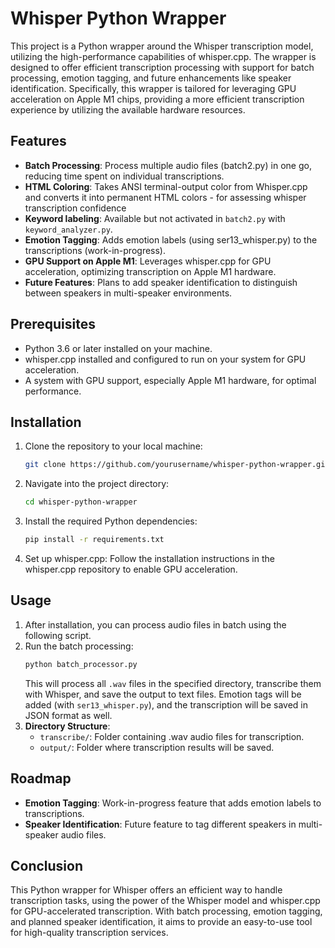 # Whisper Python Wrapper

This project is a Python wrapper around the Whisper transcription model, utilizing the high-performance capabilities of whisper.cpp. The wrapper is designed to offer efficient transcription processing with support for batch processing, emotion tagging, and future enhancements like speaker identification. Specifically, this wrapper is tailored for leveraging GPU acceleration on Apple M1 chips, providing a more efficient transcription experience by utilizing the available hardware resources.

## Features
- **Batch Processing**: Process multiple audio files (batch2.py) in one go, reducing time spent on individual transcriptions.
- **HTML Coloring**: Takes ANSI terminal-output color from Whisper.cpp and converts it into permanent HTML colors - for assessing whisper transcription confidence
- **Keyword labeling**: Available but not activated in `batch2.py` with `keyword_analyzer.py`.
- **Emotion Tagging**: Adds emotion labels (using ser13_whisper.py) to the transcriptions (work-in-progress).
- **GPU Support on Apple M1**: Leverages whisper.cpp for GPU acceleration, optimizing transcription on Apple M1 hardware.
- **Future Features**: Plans to add speaker identification to distinguish between speakers in multi-speaker environments.

## Prerequisites
- Python 3.6 or later installed on your machine.
- whisper.cpp installed and configured to run on your system for GPU acceleration.
- A system with GPU support, especially Apple M1 hardware, for optimal performance.

## Installation
1. Clone the repository to your local machine:
    ```bash
    git clone https://github.com/yourusername/whisper-python-wrapper.git
    ```
2. Navigate into the project directory:
    ```bash
    cd whisper-python-wrapper
    ```
3. Install the required Python dependencies:
    ```bash
    pip install -r requirements.txt
    ```
4. Set up whisper.cpp: Follow the installation instructions in the whisper.cpp repository to enable GPU acceleration.

## Usage
1. After installation, you can process audio files in batch using the following script.
2. Run the batch processing:
    ```bash
    python batch_processor.py
    ```
    This will process all `.wav` files in the specified directory, transcribe them with Whisper, and save the output to text files. Emotion tags will be added (with `ser13_whisper.py`), and the transcription will be saved in JSON format as well.
3. **Directory Structure**:
   - `transcribe/`: Folder containing .wav audio files for transcription.
   - `output/`: Folder where transcription results will be saved.

## Roadmap
- **Emotion Tagging**: Work-in-progress feature that adds emotion labels to transcriptions.
- **Speaker Identification**: Future feature to tag different speakers in multi-speaker audio files.

## Conclusion

This Python wrapper for Whisper offers an efficient way to handle transcription tasks, using the power of the Whisper model and whisper.cpp for GPU-accelerated transcription. With batch processing, emotion tagging, and planned speaker identification, it aims to provide an easy-to-use tool for high-quality transcription services.